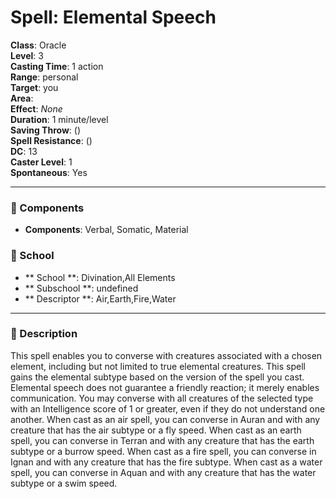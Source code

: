 
# Spell: Elemental Speech
**Class**: Oracle  
**Level**: 3  
**Casting Time**: 1 action  
**Range**: personal  
**Target**: you  
**Area**:   
**Effect**: _None_  
**Duration**: 1 minute/level  
**Saving Throw**:  ()  
**Spell Resistance**:  ()  
**DC**: 13  
**Caster Level**: 1  
**Spontaneous**: Yes

---

### 🔮 Components
- **Components**: Verbal, Somatic, Material

### 🏫 School
- ** School **: Divination,All Elements
- ** Subschool **: undefined
- ** Descriptor **: Air,Earth,Fire,Water
---

### 📜 Description
This spell enables you to converse with creatures associated with a chosen element, including but not limited to true elemental creatures. This spell gains the elemental subtype based on the version of the spell you cast. Elemental speech does not guarantee a friendly reaction; it merely enables communication. You may converse with all creatures of the selected type with an Intelligence score of 1 or greater, even if they do not understand one another. When cast as an air spell, you can converse in Auran and with any creature that has the air subtype or a fly speed. When cast as an earth spell, you can converse in Terran and with any creature that has the earth subtype or a burrow speed. When cast as a fire spell, you can converse in Ignan and with any creature that has the fire subtype. When cast as a water spell, you can converse in Aquan and with any creature that has the water subtype or a swim speed.
